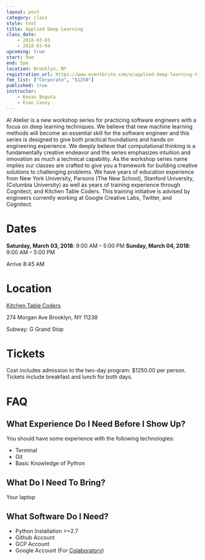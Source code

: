 ```yaml
---
layout: post
category: class
style: text
title: Applied Deep Learning
class_date:
    - 2018-03-03
    - 2018-03-04
upcoming: true
start: 9am
end: 5pm
location: Brooklyn, NY
registration_url: https://www.eventbrite.com/e/applied-deep-learning-tickets-42720051825
fee_list: ["Corporate", "$1250"]
published: true
instructor:
    - Kovas Boguta
    - Evan Casey
---
```


AI Atelier is a new workshop series for practicing software engineers with a focus on deep learning techniques. We believe that new machine learning methods will become an essential skill for the software engineer and this series is designed to give both practical foundations and hands on engineering experience. We deeply believe that computational thinking is a fundamentally creative endeavor and the series emphasizes intuition and innovation as much a technical capability. As the workshop series name implies our classes are crafted to give you a framework for building creative solutions to challenging problems. We have years of education experience from New York University, Parsons (The New School), Stanford University, (Columbia University) as well as years of training experience through Cognitect, and Kitchen Table Coders. This training initiative is advised by engineers currently working at Google Creative Labs, Twitter, and Cognitect.

# Dates

**Saturday, March 03, 2018**: 9:00 AM – 5:00 PM
**Sunday, March 04, 2018**: 9:00 AM – 5:00 PM

Arrive 8:45 AM

# Location

[Kitchen Table Coders](http://kitchentablecoders.com/)

274 Morgan Ave
Brooklyn, NY 11238

Subway: G Grand Stop

# Tickets

Cost includes admission to the two-day program: $1250.00 per person. Tickets include breakfast and lunch for both days.

# FAQ

## What Experience Do I Need Before I Show Up?

You should have some experience with the following technologies:

- Terminal
- Git
- Basic Knowledge of Python

## What Do I Need To Bring?

Your laptop

## What Software Do I Need?

- Python Installation >=2.7
- Github Account
- GCP Account
- Google Account (For [Colaboratory](https://colab.research.google.com/notebooks/welcome.ipynb#recent=true))
